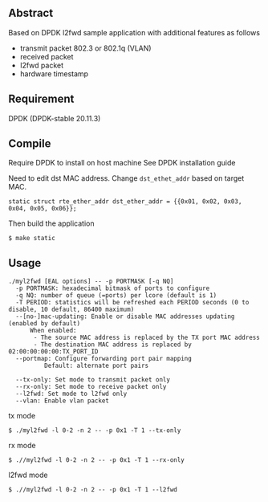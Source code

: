## Abstract

Based on DPDK l2fwd sample application with additional features as follows
* transmit packet 802.3 or 802.1q (VLAN)
* received packet
* l2fwd packet
* hardware timestamp


## Requirement
DPDK (DPDK-stable 20.11.3)


## Compile
Require DPDK to install on host machine
See DPDK installation guide 

Need to edit dst MAC address. Change `dst_ethet_addr` based on target MAC.

```static struct rte_ether_addr dst_ether_addr = {{0x01, 0x02, 0x03, 0x04, 0x05, 0x06}};```

Then build the application

```$ make static```


## Usage
```
./myl2fwd [EAL options] -- -p PORTMASK [-q NQ]
  -p PORTMASK: hexadecimal bitmask of ports to configure
  -q NQ: number of queue (=ports) per lcore (default is 1)
  -T PERIOD: statistics will be refreshed each PERIOD seconds (0 to disable, 10 default, 86400 maximum)
  --[no-]mac-updating: Enable or disable MAC addresses updating (enabled by default)
      When enabled:
       - The source MAC address is replaced by the TX port MAC address
       - The destination MAC address is replaced by 02:00:00:00:00:TX_PORT_ID
  --portmap: Configure forwarding port pair mapping
	      Default: alternate port pairs

  --tx-only: Set mode to transmit packet only
  --rx-only: Set mode to receive packet only
  --l2fwd: Set mode to l2fwd only
  --vlan: Enable vlan packet
```

tx mode

```$ ./myl2fwd -l 0-2 -n 2 -- -p 0x1 -T 1 --tx-only```

rx mode

```$ .//myl2fwd -l 0-2 -n 2 -- -p 0x1 -T 1 --rx-only```

l2fwd mode

```$ .//myl2fwd -l 0-2 -n 2 -- -p 0x1 -T 1 --l2fwd```

